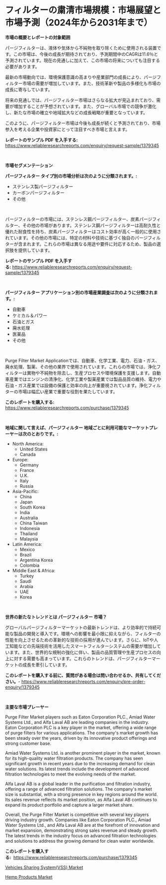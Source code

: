 <p><h1>フィルターの粛清市場規模：市場展望と市場予測（2024年から2031年まで）</h1></p><p><strong>市場の概要とレポートの対象範囲</strong></p>
<p><p>パージフィルターは、液体や気体から不純物を取り除くために使用される装置です。この市場は、今後の成長が期待されており、予測期間中のCAGRは11.6％と予測されています。現在の見通しに加えて、この市場の将来についても注目する必要があります。</p><p>最新の市場動向では、環境保護意識の高まりや産業部門の成長により、パージフィルター市場の需要が増加しています。また、技術革新や製品の多様化も市場の成長に寄与しています。</p><p>将来の見通しでは、パージフィルター市場はさらなる拡大が見込まれており、需要が増加することが予想されています。また、グローバル市場での競争が激化し、新たな市場の確立や地域拡大などの成長戦略が重要となっています。</p><p>このように、パージフィルター市場は今後も成長が続くと予測されており、市場参入を考える企業や投資家にとって注目すべき市場と言えます。</p></p>
<p><strong>レポートのサンプル PDF を入手する:</strong> <a href="https://www.reliableresearchreports.com/enquiry/request-sample/1379345">https://www.reliableresearchreports.com/enquiry/request-sample/1379345</a></p>
<p>&nbsp;</p>
<p><strong>市場セグメンテーション</strong></p>
<p><strong>パージフィルター タイプ別の市場分析は次のように分類されます。:</strong></p>
<p><ul><li>ステンレス製パージフィルター</li><li>カーボンパージフィルター</li><li>その他</li></ul></p>
<p>&nbsp;</p>
<p><p>パージフィルターの市場には、ステンレス鋼パージフィルター、炭素パージフィルター、その他の市場があります。ステンレス鋼パージフィルターは高耐久性と優れた耐食性を持ち、炭素パージフィルターはコスト効率が高く一般的に使用されています。その他の市場には、特定の材料や技術に基づく独自のパージフィルターが含まれます。これらの市場は異なる用途や要件に対応するため、製品の選択肢を提供しています。</p></p>
<p><strong>レポートのサンプル PDF を入手する:</strong>&nbsp;<a href="https://www.reliableresearchreports.com/enquiry/request-sample/1379345">https://www.reliableresearchreports.com/enquiry/request-sample/1379345</a></p>
<p>&nbsp;</p>
<p><strong> パージフィルター アプリケーション別の市場産業調査は次のように分類されます。:</strong></p>
<p><ul><li>自動車</li><li>ケミカル＆パワー</li><li>石油とガス</li><li>廃水処理</li><li>医薬品</li><li>その他</li></ul></p>
<p>&nbsp;</p>
<p><p>Purge Filter Market Applicationでは、自動車、化学工業、電力、石油・ガス、廃水処理、製薬、その他の業界で使用されています。これらの市場では、浄化フィルターは異物や不純物を除去し、生産プロセスや環境保護を支援します。自動車産業ではエンジンの清浄化、化学工業や製薬産業では製品品質の維持、電力や石油・ガス産業では設備の保護と効率の向上が重要視されています。浄化フィルターの市場は幅広い産業で重要な役割を果たしています。</p></p>
<p><strong>このレポートを購入する:</strong>&nbsp; <a href="https://www.reliableresearchreports.com/purchase/1379345">https://www.reliableresearchreports.com/purchase/1379345</a></p>
<p>&nbsp;</p>
<p><strong>地域に関して言えば、パージフィルター 地域ごとに利用可能なマーケットプレーヤーは次のとおりです。:</strong></p>
<p><ul>
    <li>
        North America:
        <ul>
            <li>United States</li>
            <li>Canada</li>
        </ul>
    </li>
    <li>
        Europe:
        <ul>
            <li>Germany</li>
            <li>France</li>
            <li>U.K.</li>
            <li>Italy</li>
            <li>Russia</li>
        </ul>
    </li>
    <li>
        Asia-Pacific:
        <ul>
            <li>China</li>
            <li>Japan</li>
            <li>South Korea</li>
            <li>India</li>
            <li>Australia</li>
            <li>China Taiwan</li>
            <li>Indonesia</li>
            <li>Thailand</li>
            <li>Malaysia</li>
        </ul>
    </li>
    <li>
        Latin America:
        <ul>
            <li>Mexico</li>
            <li>Brazil</li>
            <li>Argentina Korea</li>
            <li>Colombia</li>
        </ul>
    </li>
    <li>
        Middle East & Africa:
        <ul>
            <li>Turkey</li>
            <li>Saudi</li>
            <li>Arabia</li>
            <li>UAE</li>
            <li>Korea</li>
        </ul>
    </li>
    </ul></p>
<p>&nbsp;</p>
<p><strong>世界の新たなトレンドとは パージフィルター 市場？</strong></p>
<p><p>グローバルパージフィルターマーケットの最新トレンドは、より効率的で持続可能な製品の開発と導入です。環境への影響を最小限に抑えながら、フィルターの性能を向上させるための革新的な技術の採用が進んでいます。さらに、IoTや人工知能などの先端技術を活用したスマートフィルターシステムの需要が増加しています。また、世界的な規制の強化に伴い、製品の品質管理や生産プロセスの向上に対する需要も高まっています。これらのトレンドは、パージフィルターマーケットの成長を牽引しています。</p></p>
<p><strong>このレポートを購入する前に、質問がある場合は問い合わせるか、共有してください。</strong>- <a href="https://www.reliableresearchreports.com/enquiry/pre-order-enquiry/1379345">https://www.reliableresearchreports.com/enquiry/pre-order-enquiry/1379345</a></p>
<p>&nbsp;</p>
<p><strong>主要な市場プレーヤー</strong></p>
<p><p>Purge Filter Market players such as Eaton Corporation PLC., Amiad Water Systems Ltd., and Alfa Laval AB are leading companies in the industry. Eaton Corporation PLC is a key player in the market, offering a wide range of purge filters for various applications. The company's market growth has been steady over the years, driven by its innovative product offerings and strong customer base.</p><p>Amiad Water Systems Ltd. is another prominent player in the market, known for its high-quality water filtration products. The company has seen significant growth in recent years due to the increasing demand for clean water solutions. Its latest trends include the development of advanced filtration technologies to meet the evolving needs of the market.</p><p>Alfa Laval AB is a global leader in the purification and filtration industry, offering a range of advanced filtration solutions. The company's market size is substantial, with a strong presence in key regions around the world. Its sales revenue reflects its market position, as Alfa Laval AB continues to expand its product portfolio and capture a larger market share.</p><p>Overall, the Purge Filter Market is competitive with several key players driving industry growth. Companies like Eaton Corporation PLC., Amiad Water Systems Ltd., and Alfa Laval AB are at the forefront of innovation and market expansion, demonstrating strong sales revenue and steady growth. The latest trends in the industry focus on advanced filtration technologies and solutions to address the growing demand for clean water worldwide.</p></p>
<p><strong>このレポートを購入する:</strong>&nbsp;&nbsp;<a href="https://www.reliableresearchreports.com/purchase/1379345">https://www.reliableresearchreports.com/purchase/1379345</a></p>
<p><p><a href="https://summer-dogwood-3e9.notion.site/Vehicles-Sharing-System-VSS-Market-Size-and-Examines-its-Market-Scope-with-a-Primary-Focus-on-Gro-6f88b286067148c680b59a4b81486f81">Vehicles Sharing System(VSS) Market</a></p><p><a href="https://github.com/Sherrillcrooksxa8i18ucf2m/Market-Research-Report-List-1/blob/main/hemp-products-market.md">Hemp Products Market</a></p></p>